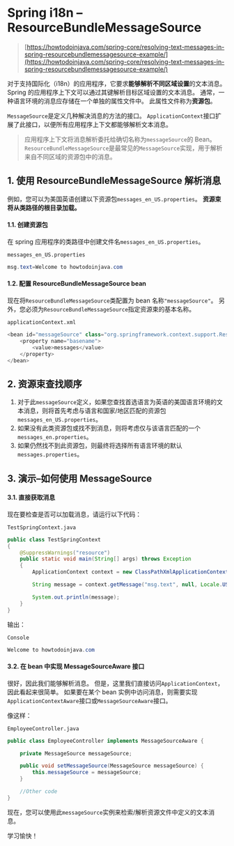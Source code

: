 # Spring i18n – ResourceBundleMessageSource

> [https://howtodoinjava.com/spring-core/resolving-text-messages-in-spring-resourcebundlemessagesource-example/](https://howtodoinjava.com/spring-core/resolving-text-messages-in-spring-resourcebundlemessagesource-example/)

对于支持国际化（i18n）的应用程序，它要求**能够解析不同区域设置**的文本消息。 Spring 的应用程序上下文可以通过其键解析目标区域设置的文本消息。 通常，一种语言环境的消息应存储在一个单独的属性文件中。 此属性文件称为**资源包**。

`MessageSource`是定义几种解决消息的方法的接口。 `ApplicationContext`接口扩展了此接口，以便所有应用程序上下文都能够解析文本消息。

> 应用程序上下文将消息解析委托给确切名称为`messageSource`的 Bean。 `ResourceBundleMessageSource`是最常见的`MessageSource`实现，用于解析来自不同区域的资源包中的消息。

## 1\. 使用 ResourceBundleMessageSource 解析消息

例如，您可以为美国英语创建以下资源包`messages_en_US.properties`。 **资源束将从类路径的根目录加载。**

#### 1.1. 创建资源包

在 spring 应用程序的类路径中创建文件名`messages_en_US.properties`。

`messages_en_US.properties`

```java
msg.text=Welcome to howtodoinjava.com
```

#### 1.2. 配置 ResourceBundleMessageSource bean

现在将`ResourceBundleMessageSource`类配置为 bean 名称`"messageSource"`。 另外，您必须为`ResourceBundleMessageSource`指定资源束的基本名称。

`applicationContext.xml`

```java
<bean id="messageSource" class="org.springframework.context.support.ResourceBundleMessageSource">
    <property name="basename">
        <value>messages</value>
    </property>
</bean>

```

## 2\. 资源束查找顺序

1.  对于此`messageSource`定义，如果您查找首选语言为英语的美国语言环境的文本消息，则将首先考虑与语言和国家/地区匹配的资源包`messages_en_US.properties`。
2.  如果没有此类资源包或找不到消息，则将考虑仅与该语言匹配的一个`messages_en.properties`。
3.  如果仍然找不到此资源包，则最终将选择所有语言环境的默认`messages.properties`。

## 3\. 演示–如何使用 MessageSource

#### 3.1. 直接获取消息

现在要检查是否可以加载消息，请运行以下代码：

`TestSpringContext.java`

```java
public class TestSpringContext 
{
    @SuppressWarnings("resource")
    public static void main(String[] args) throws Exception 
    {
        ApplicationContext context = new ClassPathXmlApplicationContext("applicationContext.xml");

        String message = context.getMessage("msg.text", null, Locale.US);

        System.out.println(message);
    }
}

```

输出：

`Console`

```java
Welcome to howtodoinjava.com

```

#### 3.2. 在 bean 中实现 MessageSourceAware 接口

很好，因此我们能够解析消息。 但是，这里我们直接访问`ApplicationContext`，因此看起来很简单。 如果要在某个 bean 实例中访问消息，则需要实现`ApplicationContextAware`接口或`MessageSourceAware`接口。

像这样：

`EmployeeController.java`

```java
public class EmployeeController implements MessageSourceAware {

    private MessageSource messageSource;

    public void setMessageSource(MessageSource messageSource) {
        this.messageSource = messageSource;
    }

    //Other code
}

```

现在，您可以使用此`messageSource`实例来检索/解析资源文件中定义的文本消息。

学习愉快！